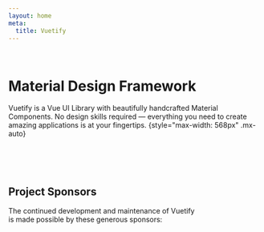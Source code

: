 ```yaml
---
layout: home
meta:
  title: Vuetify
---
```

<script setup>
  import HomeLogo from '@/components/home/Logo.vue'
  import HomeActionBtns from '@/components/home/ActionBtns.vue'
  import HomeSponsors from '@/components/home/Sponsors.vue'
  import SponsorCard from '@/components/sponsor/Card.vue'
</script>

<home-logo size="300px" />

<br>

# Material Design Framework

Vuetify is a Vue UI Library with beautifully handcrafted Material Components. No design skills required — everything you need to create amazing applications is at your fingertips.
{style="max-width: 568px" .mx-auto}

<br>

<home-action-btns />

<br>
<br>

<!-- ## Special Sponsor

Thank you to our special sponsor:

<sponsor-card height="70" slug="" />

<br>
<br>
<br> -->

## Project Sponsors

The continued development and maintenance of Vuetify
<br>
is made possible by these generous sponsors:

<home-sponsors />

